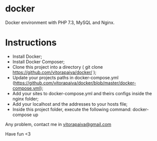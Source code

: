 # docker
Docker environment with PHP 7.3, MySQL and Nginx.

# Instructions

- Install Docker;
- Install Docker Composer;
- Clone this project into a directory ( git clone https://github.com/vitorapaiva/docker/ );
- Update your projects paths in docker-compose.yml (https://github.com/vitorapaiva/docker/blob/master/docker-compose.yml);
- Add your sites to docker-compose.yml and theirs configs inside the nginx folder;
- Add your localhost and the addresses to your hosts file;
- Inside this project folder, execute the following command: docker-compose up 

Any problem, contact me in vitorapaiva@gmail.com

Have fun <3
